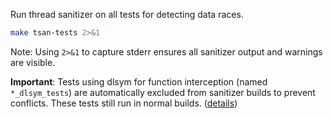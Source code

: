 Run thread sanitizer on all tests for detecting data races.
```bash
make tsan-tests 2>&1
```

Note: Using `2>&1` to capture stderr ensures all sanitizer output and warnings are visible.

**Important**: Tests using dlsym for function interception (named `*_dlsym_tests`) are automatically excluded from sanitizer builds to prevent conflicts. These tests still run in normal builds. ([details](../../kb/sanitizer-test-exclusion-pattern.md))